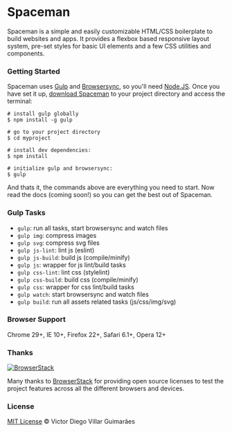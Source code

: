 # Spaceman

Spaceman is a simple and easily customizable HTML/CSS boilerplate to build websites and apps. It provides a flexbox based responsive layout system, pre-set styles for basic UI elements and a few CSS utilities and components.

### Getting Started

Spaceman uses [Gulp](http://gulpjs.com/) and [Browsersync](https://www.browsersync.io/), so you'll need [Node.JS](https://nodejs.org/en/). Once you have set it up, [download Spaceman](https://github.com/victordieggo/spaceman/releases/latest) to your project directory and access the terminal:

```
# install gulp globally
$ npm install -g gulp

# go to your project directory
$ cd myproject

# install dev dependencies:
$ npm install

# initialize gulp and browsersync:
$ gulp
```

And thats it, the commands above are everything you need to start. Now read the docs (coming soon!) so you can get the best out of Spaceman.

### Gulp Tasks

- `gulp`: run all tasks, start browsersync and watch files
- `gulp img`: compress images
- `gulp svg`: compress svg files
- `gulp js-lint`: lint js (eslint)
- `gulp js-build`: build js (compile/minify)
- `gulp js`: wrapper for js lint/build tasks
- `gulp css-lint`: lint css (stylelint)
- `gulp css-build`: build css (compile/minify)
- `gulp css`: wrapper for css lint/build tasks
- `gulp watch`: start browsersync and watch files
- `gulp build`: run all assets related tasks (js/css/img/svg)

### Browser Support

Chrome 29+, IE 10+, Firefox 22+, Safari 6.1+, Opera 12+

### Thanks

[![BrowserStack](https://victordiego.com/browserstack-logo.jpg)](https://www.browserstack.com)

Many thanks to [BrowserStack](https://www.browserstack.com) for providing open source licenses to test the project features across all the different browsers and devices.

### License

[MIT License](https://victordieggo.mit-license.org/) © Victor Diego Villar Guimarães
